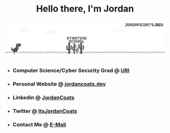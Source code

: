 <h1 align="center">Hello there, I'm Jordan</h1>
<img src="https://raw.githubusercontent.com/jordanncoats/jordanncoats.github.io/master/images/banner.gif">
<ul>
<li><h3>Computer Science/Cyber Security Grad @ <a href="https://www.uri.edu/">URI</a></h3></li>
<li><h3>Personal Website @ <a href="https://jordancoats.dev">jordancoats.dev</a></h3></li>
<li><h3>Linkedin @ <a href="https://www.linkedin.com/in/jordancoats/">JordanCoats</h3></a></li>
<li><h3>Twitter @ <a href="https://twitter.com/itsjordancoats">ItsJordanCoats</h3></a></li>
<li><h3>Contact Me @ <a href="mailto:contact@jordancoats.dev">E-Mail</a></h3></li>
</ol>

